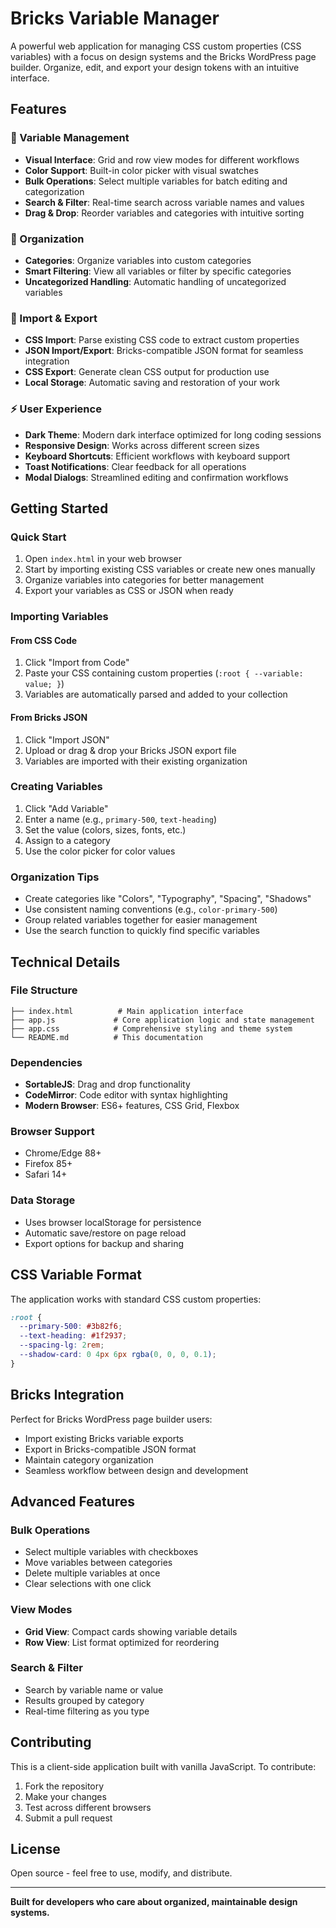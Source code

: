 # Bricks Variable Manager

A powerful web application for managing CSS custom properties (CSS variables) with a focus on design systems and the Bricks WordPress page builder. Organize, edit, and export your design tokens with an intuitive interface.

## Features

### 🎨 Variable Management
- **Visual Interface**: Grid and row view modes for different workflows
- **Color Support**: Built-in color picker with visual swatches
- **Bulk Operations**: Select multiple variables for batch editing and categorization
- **Search & Filter**: Real-time search across variable names and values
- **Drag & Drop**: Reorder variables and categories with intuitive sorting

### 📁 Organization
- **Categories**: Organize variables into custom categories
- **Smart Filtering**: View all variables or filter by specific categories
- **Uncategorized Handling**: Automatic handling of uncategorized variables

### 🔄 Import & Export
- **CSS Import**: Parse existing CSS code to extract custom properties
- **JSON Import/Export**: Bricks-compatible JSON format for seamless integration
- **CSS Export**: Generate clean CSS output for production use
- **Local Storage**: Automatic saving and restoration of your work

### ⚡ User Experience
- **Dark Theme**: Modern dark interface optimized for long coding sessions
- **Responsive Design**: Works across different screen sizes
- **Keyboard Shortcuts**: Efficient workflows with keyboard support
- **Toast Notifications**: Clear feedback for all operations
- **Modal Dialogs**: Streamlined editing and confirmation workflows

## Getting Started

### Quick Start
1. Open `index.html` in your web browser
2. Start by importing existing CSS variables or create new ones manually
3. Organize variables into categories for better management
4. Export your variables as CSS or JSON when ready

### Importing Variables

#### From CSS Code
1. Click "Import from Code"
2. Paste your CSS containing custom properties (`:root { --variable: value; }`)
3. Variables are automatically parsed and added to your collection

#### From Bricks JSON
1. Click "Import JSON" 
2. Upload or drag & drop your Bricks JSON export file
3. Variables are imported with their existing organization

### Creating Variables
1. Click "Add Variable"
2. Enter a name (e.g., `primary-500`, `text-heading`)
3. Set the value (colors, sizes, fonts, etc.)
4. Assign to a category
5. Use the color picker for color values

### Organization Tips
- Create categories like "Colors", "Typography", "Spacing", "Shadows"
- Use consistent naming conventions (e.g., `color-primary-500`)
- Group related variables together for easier management
- Use the search function to quickly find specific variables

## Technical Details

### File Structure
```
├── index.html          # Main application interface
├── app.js             # Core application logic and state management
├── app.css            # Comprehensive styling and theme system
└── README.md          # This documentation
```

### Dependencies
- **SortableJS**: Drag and drop functionality
- **CodeMirror**: Code editor with syntax highlighting
- **Modern Browser**: ES6+ features, CSS Grid, Flexbox

### Browser Support
- Chrome/Edge 88+
- Firefox 85+
- Safari 14+

### Data Storage
- Uses browser localStorage for persistence
- Automatic save/restore on page reload
- Export options for backup and sharing

## CSS Variable Format

The application works with standard CSS custom properties:

```css
:root {
  --primary-500: #3b82f6;
  --text-heading: #1f2937;
  --spacing-lg: 2rem;
  --shadow-card: 0 4px 6px rgba(0, 0, 0, 0.1);
}
```

## Bricks Integration

Perfect for Bricks WordPress page builder users:
- Import existing Bricks variable exports
- Export in Bricks-compatible JSON format
- Maintain category organization
- Seamless workflow between design and development

## Advanced Features

### Bulk Operations
- Select multiple variables with checkboxes
- Move variables between categories
- Delete multiple variables at once
- Clear selections with one click

### View Modes
- **Grid View**: Compact cards showing variable details
- **Row View**: List format optimized for reordering

### Search & Filter
- Search by variable name or value
- Results grouped by category
- Real-time filtering as you type

## Contributing

This is a client-side application built with vanilla JavaScript. To contribute:

1. Fork the repository
2. Make your changes
3. Test across different browsers
4. Submit a pull request

## License

Open source - feel free to use, modify, and distribute.

---

**Built for developers who care about organized, maintainable design systems.**
